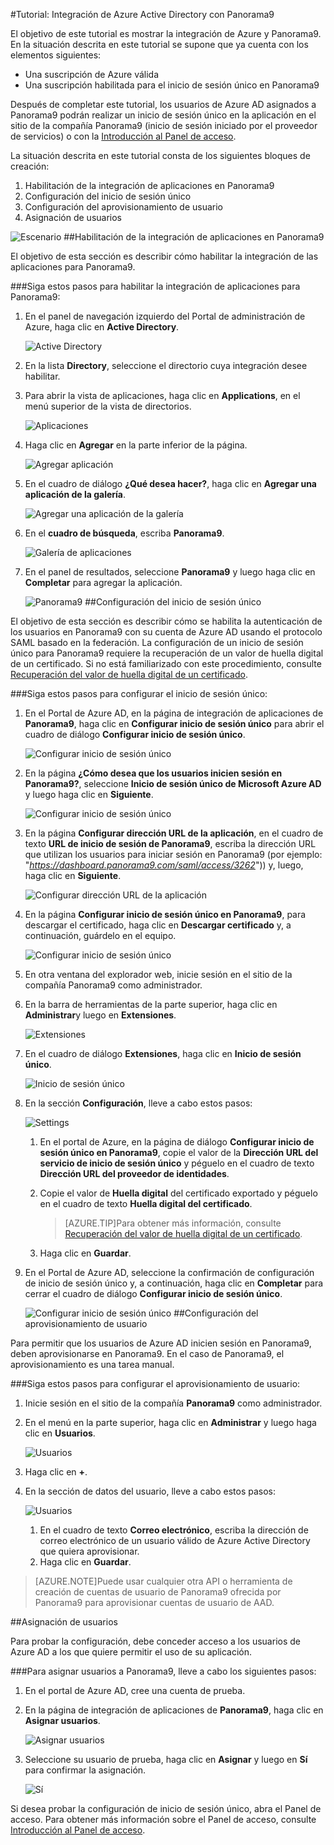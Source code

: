 <properties 
    pageTitle="Tutorial: Integración de Azure Active Directory con Panorama9 | Microsoft Azure" 
    description="Aprenda cómo usar Panorama9 con Azure Active Directory para habilitar el inicio de sesión único, el aprovisionamiento automatizado, etc." 
    services="active-directory" 
    authors="markusvi"  
    documentationCenter="na" 
    manager="stevenpo"/>
<tags 
    ms.service="active-directory" 
    ms.devlang="na" 
    ms.topic="article" 
    ms.tgt_pltfrm="na" 
    ms.workload="identity" 
    ms.date="01/12/2016" 
    ms.author="markvi" />

#Tutorial: Integración de Azure Active Directory con Panorama9
  
El objetivo de este tutorial es mostrar la integración de Azure y Panorama9. En la situación descrita en este tutorial se supone que ya cuenta con los elementos siguientes:

-   Una suscripción de Azure válida
-   Una suscripción habilitada para el inicio de sesión único en Panorama9
  
Después de completar este tutorial, los usuarios de Azure AD asignados a Panorama9 podrán realizar un inicio de sesión único en la aplicación en el sitio de la compañía Panorama9 (inicio de sesión iniciado por el proveedor de servicios) o con la [Introducción al Panel de acceso](active-directory-saas-access-panel-introduction.md).
  
La situación descrita en este tutorial consta de los siguientes bloques de creación:

1.  Habilitación de la integración de aplicaciones en Panorama9
2.  Configuración del inicio de sesión único
3.  Configuración del aprovisionamiento de usuario
4.  Asignación de usuarios

![Escenario](./media/active-directory-saas-panorama9-tutorial/IC790016.png "Escenario")
##Habilitación de la integración de aplicaciones en Panorama9
  
El objetivo de esta sección es describir cómo habilitar la integración de las aplicaciones para Panorama9.

###Siga estos pasos para habilitar la integración de aplicaciones para Panorama9:

1.  En el panel de navegación izquierdo del Portal de administración de Azure, haga clic en **Active Directory**.

    ![Active Directory](./media/active-directory-saas-panorama9-tutorial/IC700993.png "Active Directory")

2.  En la lista **Directory**, seleccione el directorio cuya integración desee habilitar.

3.  Para abrir la vista de aplicaciones, haga clic en **Applications**, en el menú superior de la vista de directorios.

    ![Aplicaciones](./media/active-directory-saas-panorama9-tutorial/IC700994.png "Aplicaciones")

4.  Haga clic en **Agregar** en la parte inferior de la página.

    ![Agregar aplicación](./media/active-directory-saas-panorama9-tutorial/IC749321.png "Agregar aplicación")

5.  En el cuadro de diálogo **¿Qué desea hacer?**, haga clic en **Agregar una aplicación de la galería**.

    ![Agregar una aplicación de la galería](./media/active-directory-saas-panorama9-tutorial/IC749322.png "Agregar una aplicación de la galería")

6.  En el **cuadro de búsqueda**, escriba **Panorama9**.

    ![Galería de aplicaciones](./media/active-directory-saas-panorama9-tutorial/IC790017.png "Galería de aplicaciones")

7.  En el panel de resultados, seleccione **Panorama9** y luego haga clic en **Completar** para agregar la aplicación.

    ![Panorama9](./media/active-directory-saas-panorama9-tutorial/IC790018.png "Panorama9")
##Configuración del inicio de sesión único
  
El objetivo de esta sección es describir cómo se habilita la autenticación de los usuarios en Panorama9 con su cuenta de Azure AD usando el protocolo SAML basado en la federación. La configuración de un inicio de sesión único para Panorama9 requiere la recuperación de un valor de huella digital de un certificado. Si no está familiarizado con este procedimiento, consulte [Recuperación del valor de huella digital de un certificado](http://youtu.be/YKQF266SAxI).

###Siga estos pasos para configurar el inicio de sesión único:

1.  En el Portal de Azure AD, en la página de integración de aplicaciones de **Panorama9**, haga clic en **Configurar inicio de sesión único** para abrir el cuadro de diálogo **Configurar inicio de sesión único**.

    ![Configurar inicio de sesión único](./media/active-directory-saas-panorama9-tutorial/IC790019.png "Configurar inicio de sesión único")

2.  En la página **¿Cómo desea que los usuarios inicien sesión en Panorama9?**, seleccione **Inicio de sesión único de Microsoft Azure AD** y luego haga clic en **Siguiente**.

    ![Configurar inicio de sesión único](./media/active-directory-saas-panorama9-tutorial/IC790020.png "Configurar inicio de sesión único")

3.  En la página **Configurar dirección URL de la aplicación**, en el cuadro de texto **URL de inicio de sesión de Panorama9**, escriba la dirección URL que utilizan los usuarios para iniciar sesión en Panorama9 (por ejemplo: "*https://dashboard.panorama9.com/saml/access/3262*")) y, luego, haga clic en **Siguiente**.

    ![Configurar dirección URL de la aplicación](./media/active-directory-saas-panorama9-tutorial/IC790021.png "Configurar dirección URL de la aplicación")

4.  En la página **Configurar inicio de sesión único en Panorama9**, para descargar el certificado, haga clic en **Descargar certificado** y, a continuación, guárdelo en el equipo.

    ![Configurar inicio de sesión único](./media/active-directory-saas-panorama9-tutorial/IC790022.png "Configurar inicio de sesión único")

5.  En otra ventana del explorador web, inicie sesión en el sitio de la compañía Panorama9 como administrador.

6.  En la barra de herramientas de la parte superior, haga clic en **Administrar**y luego en **Extensiones**.

    ![Extensiones](./media/active-directory-saas-panorama9-tutorial/IC790023.png "Extensiones")

7.  En el cuadro de diálogo **Extensiones**, haga clic en **Inicio de sesión único**.

    ![Inicio de sesión único](./media/active-directory-saas-panorama9-tutorial/IC790024.png "Inicio de sesión único")

8.  En la sección **Configuración**, lleve a cabo estos pasos:

    ![Settings](./media/active-directory-saas-panorama9-tutorial/IC790025.png "Settings")

    1.  En el portal de Azure, en la página de diálogo **Configurar inicio de sesión único en Panorama9**, copie el valor de la **Dirección URL del servicio de inicio de sesión único** y péguelo en el cuadro de texto **Dirección URL del proveedor de identidades**.
    2.  Copie el valor de **Huella digital** del certificado exportado y péguelo en el cuadro de texto **Huella digital del certificado**.  

        >[AZURE.TIP]Para obtener más información, consulte [Recuperación del valor de huella digital de un certificado](http://youtu.be/YKQF266SAxI).

    3.  Haga clic en **Guardar**.

9.  En el Portal de Azure AD, seleccione la confirmación de configuración de inicio de sesión único y, a continuación, haga clic en **Completar** para cerrar el cuadro de diálogo **Configurar inicio de sesión único**.

    ![Configurar inicio de sesión único](./media/active-directory-saas-panorama9-tutorial/IC790026.png "Configurar inicio de sesión único")
##Configuración del aprovisionamiento de usuario
  
Para permitir que los usuarios de Azure AD inicien sesión en Panorama9, deben aprovisionarse en Panorama9. En el caso de Panorama9, el aprovisionamiento es una tarea manual.

###Siga estos pasos para configurar el aprovisionamiento de usuario:

1.  Inicie sesión en el sitio de la compañía **Panorama9** como administrador.

2.  En el menú en la parte superior, haga clic en **Administrar** y luego haga clic en **Usuarios**.

    ![Usuarios](./media/active-directory-saas-panorama9-tutorial/IC790027.png "Usuarios")

3.  Haga clic en **+**.

4.  En la sección de datos del usuario, lleve a cabo estos pasos:

    ![Usuarios](./media/active-directory-saas-panorama9-tutorial/IC790028.png "Usuarios")

    1.  En el cuadro de texto **Correo electrónico**, escriba la dirección de correo electrónico de un usuario válido de Azure Active Directory que quiera aprovisionar.
    2.  Haga clic en **Guardar**.

>[AZURE.NOTE]Puede usar cualquier otra API o herramienta de creación de cuentas de usuario de Panorama9 ofrecida por Panorama9 para aprovisionar cuentas de usuario de AAD.

##Asignación de usuarios
  
Para probar la configuración, debe conceder acceso a los usuarios de Azure AD a los que quiere permitir el uso de su aplicación.

###Para asignar usuarios a Panorama9, lleve a cabo los siguientes pasos:

1.  En el portal de Azure AD, cree una cuenta de prueba.

2.  En la página de integración de aplicaciones de **Panorama9**, haga clic en **Asignar usuarios**.

    ![Asignar usuarios](./media/active-directory-saas-panorama9-tutorial/IC790029.png "Asignar usuarios")

3.  Seleccione su usuario de prueba, haga clic en **Asignar** y luego en **Sí** para confirmar la asignación.

    ![Sí](./media/active-directory-saas-panorama9-tutorial/IC767830.png "Sí")
  
Si desea probar la configuración de inicio de sesión único, abra el Panel de acceso. Para obtener más información sobre el Panel de acceso, consulte [Introducción al Panel de acceso](active-directory-saas-access-panel-introduction.md).

<!---HONumber=AcomDC_0114_2016-->